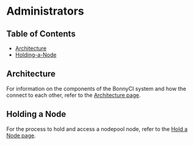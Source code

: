 # Administrators

## Table of Contents

* [Architecture](#architecture)
* [Holding-a-Node](#holding-a-node)

## Architecture

For information on the components of the BonnyCI system and how the connect to each other, refer to the [Architecture page](architecture.md).

## Holding a Node

For the process to hold and access a nodepool node, refer to the [Hold a Node page](hold-node.md).

